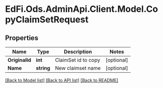 # EdFi.Ods.AdminApi.Client.Model.CopyClaimSetRequest

## Properties

Name | Type | Description | Notes
------------ | ------------- | ------------- | -------------
**OriginalId** | **int** | ClaimSet id to copy | [optional] 
**Name** | **string** | New claimset name | [optional] 

[[Back to Model list]](../../README.md#documentation-for-models) [[Back to API list]](../../README.md#documentation-for-api-endpoints) [[Back to README]](../../README.md)

